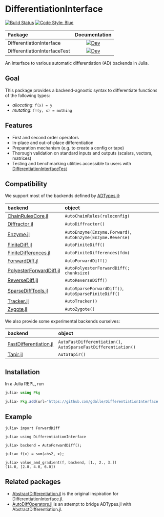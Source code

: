 # DifferentiationInterface

[![Build Status](https://github.com/gdalle/DifferentiationInterface.jl/actions/workflows/CI.yml/badge.svg?branch=main)](https://github.com/gdalle/DifferentiationInterface.jl/actions/workflows/CI.yml?query=branch%3Amain)
[![Code Style: Blue](https://img.shields.io/badge/code%20style-blue-4495d1.svg)](https://github.com/invenia/BlueStyle)

| Package                      | Documentation                              |
|:-----------------------------|:------------------------------------------:|
| DifferentiationInterface     | [![Dev][docs-dev-badge]][docs-dev-url-DI]  |
| DifferentiationInterfaceTest | [![Dev][docs-dev-badge]][docs-dev-url-DIT] |

An interface to various automatic differentiation (AD) backends in Julia.

## Goal

This package provides a backend-agnostic syntax to differentiate functions of the following types:

- _allocating_: `f(x) = y`
- _mutating_: `f!(y, x) = nothing`

## Features

- First and second order operators
- In-place and out-of-place differentiation
- Preparation mechanism (e.g. to create a config or tape)
- Thorough validation on standard inputs and outputs (scalars, vectors, matrices)
- Testing and benchmarking utilities accessible to users with [DifferentiationInterfaceTest](https://gdalle.github.io/DifferentiationInterface.jl/DifferentiationInterfaceTest/)

## Compatibility

We support most of the backends defined by [ADTypes.jl](https://github.com/SciML/ADTypes.jl):

| backend                                                                         | object                                                     |
| :------------------------------------------------------------------------------ | :--------------------------------------------------------- |
| [ChainRulesCore.jl](https://github.com/JuliaDiff/ChainRulesCore.jl)             | `AutoChainRules(ruleconfig)`                               |
| [Diffractor.jl](https://github.com/JuliaDiff/Diffractor.jl)                     | `AutoDiffractor()`                                         |
| [Enzyme.jl](https://github.com/EnzymeAD/Enzyme.jl)                              | `AutoEnzyme(Enzyme.Forward)`, `AutoEnzyme(Enzyme.Reverse)` |
| [FiniteDiff.jl](https://github.com/JuliaDiff/FiniteDiff.jl)                     | `AutoFiniteDiff()`                                         |
| [FiniteDifferences.jl](https://github.com/JuliaDiff/FiniteDifferences.jl)       | `AutoFiniteDifferences(fdm)`                               |
| [ForwardDiff.jl](https://github.com/JuliaDiff/ForwardDiff.jl)                   | `AutoForwardDiff()`                                        |
| [PolyesterForwardDiff.jl](https://github.com/JuliaDiff/PolyesterForwardDiff.jl) | `AutoPolyesterForwardDiff(; chunksize)`                    |
| [ReverseDiff.jl](https://github.com/JuliaDiff/ReverseDiff.jl)                   | `AutoReverseDiff()`                                        |
| [SparseDiffTools.jl](https://github.com/JuliaDiff/SparseDiffTools.jl)           | `AutoSparseForwardDiff()`, `AutoSparseFiniteDiff()`        |
| [Tracker.jl](https://github.com/FluxML/Tracker.jl)                              | `AutoTracker()`                                            |
| [Zygote.jl](https://github.com/FluxML/Zygote.jl)                                | `AutoZygote()`                                             |

We also provide some experimental backends ourselves:

| backend                                                                          | object                                                         |
| :------------------------------------------------------------------------------- | :------------------------------------------------------------- |
| [FastDifferentiation.jl](https://github.com/brianguenter/FastDifferentiation.jl) | `AutoFastDifferentiation()`, `AutoSparseFastDifferentiation()` |
| [Tapir.jl](https://github.com/withbayes/Tapir.jl)                                | `AutoTapir()`                                                  |

## Installation

In a Julia REPL, run

```julia
julia> using Pkg

julia> Pkg.add(url="https://github.com/gdalle/DifferentiationInterface.jl", subdir="DifferentiationInterface")
```

## Example

```jldoctest readme
julia> import ForwardDiff

julia> using DifferentiationInterface

julia> backend = AutoForwardDiff();

julia> f(x) = sum(abs2, x);

julia> value_and_gradient(f, backend, [1., 2., 3.])
(14.0, [2.0, 4.0, 6.0])
```

## Related packages

- [AbstractDifferentiation.jl](https://github.com/JuliaDiff/AbstractDifferentiation.jl) is the original inspiration for DifferentiationInterface.jl.
- [AutoDiffOperators.jl](https://github.com/oschulz/AutoDiffOperators.jl) is an attempt to bridge ADTypes.jl with AbstractDifferentiation.jl.

[docs-dev-badge]: https://img.shields.io/badge/docs-dev-blue.svg
[docs-dev-url-DI]:  https://gdalle.github.io/DifferentiationInterface.jl/DifferentiationInterface/dev/
[docs-dev-url-DIT]: https://gdalle.github.io/DifferentiationInterface.jl/DifferentiationInterfaceTest/dev/

